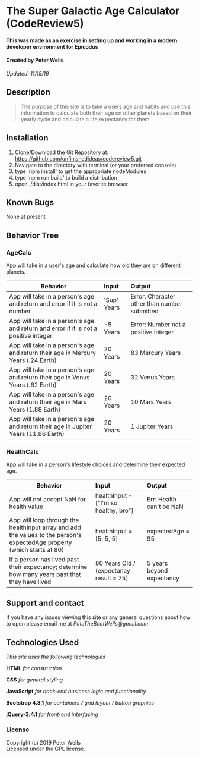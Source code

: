 # The Super Galactic Age Calculator (CodeReview5)
#### This was made as an exercise in setting up and working in a modern developer environment for Epicodus
#### Created by Peter Wells
 _Updated: 11/15/19_

## Description

>The purpose of this site is to take a users age and habits and use this information to calculate both their age on other planets based on their yearly cycle and calculate a life expectancy for them.

## Installation

1. Clone/Download the Git Repository at: https://github.com/unfinishedideas/codereview5.git
2. Navigate to the directory with terminal (or your preferred console)
3. type 'npm install' to get the appropriate nodeModules
4. type 'npm run build' to build a distribution
5. open ./dist/index.html in your favorite browser

## Known Bugs

None at present

## Behavior Tree
### AgeCalc

App will take in a user's age and calculate how old they are on different planets.

| Behavior      | Input        | Output  |
| ------------- |:-------------| :-----  |
| App will take in a person's age and return and error if it is not a number | 'Sup' Years | Error: Character other than number submitted |
| App will take in a person's age and return and error if it is not a positive integer | -5 Years | Error: Number not a positive integer |
| App will take in a person's age and return their age in Mercury Years (.24 Earth) | 20 Years | 83 Mercury Years |
| App will take in a person's age and return their age in Venus Years (.62 Earth) | 20 Years | 32 Venus Years |
| App will take in a person's age and return their age in Mars Years (1.88 Earth) | 20 Years | 10 Mars Years |
| App will take in a person's age and return their age in Jupiter Years (11.86 Earth) | 20 Years | 1 Jupiter Years |

### HealthCalc

App will take in a person's lifestyle choices and determine their expected age.

| Behavior      | Input        | Output  |
| ------------- |:-------------| :-----  |
| App will not accept NaN for health value  | healthInput = ["I'm so healthy, bro"]  | Err: Health can't be NaN |
| App will loop through the healthInput array and add the values to the person's expectedAge property (which starts at 80) | healthInput = [5, 5, 5]  | expectedAge = 95 |
| If a person has lived past their expectancy; determine how many years past that they have lived | 80 Years Old  / (expectancy result = 75) | 5 years beyond expectancy |


## Support and contact

If you have any issues viewing this site or any general questions about how to open please email me at
_PeteTheBeatWells@gmail.com_

## Technologies Used

_This site uses the following technologies_

 **HTML**
 _for construction_

 **CSS**
_for general styling_

**JavaScript**
_for back-end business logic and functionality_

**Bootstrap 4.3.1**
_for containers / grid layout / button graphics_

**jQuery-3.4.1**
_for front-end interfacing_

### License
Copyright (c) 2019 Peter Wells  
Licensed under the GPL license.
